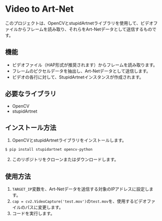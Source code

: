 # Video to Art-Net

このプロジェクトは、OpenCVとstupidArtnetライブラリを使用して、ビデオファイルからフレームを読み取り、それらをArt-Netデータとして送信するものです。

## 機能

- ビデオファイル（HAP形式が推奨されます）からフレームを読み取ります。
- フレームのピクセルデータを抽出し、Art-Netデータとして送信します。
- ビデオの各行に対して、StupidArtnetインスタンスが作成されます。

## 必要なライブラリ

- OpenCV
- stupidArtnet

## インストール方法

1. OpenCVとstupidArtnetライブラリをインストールします。

```bash
$ pip install stupidartnet opencv-python
```


2. このリポジトリをクローンまたはダウンロードします。

## 使用方法

1. `TARGET_IP`変数を、Art-Netデータを送信する対象のIPアドレスに設定します。
2. `cap = cv2.VideoCapture('test.mov')`の`test.mov`を、使用するビデオファイルのパスに変更します。
3. コードを実行します。
